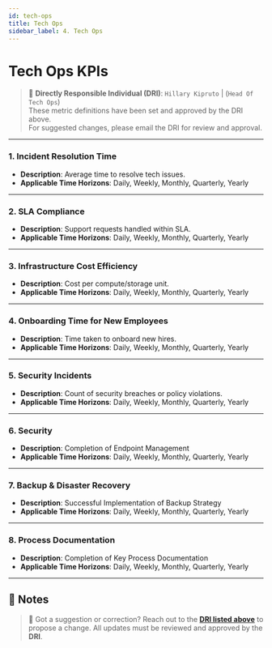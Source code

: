 ```yaml
---
id: tech-ops
title: Tech Ops
sidebar_label: 4. Tech Ops
---
```


# Tech Ops KPIs

> 📌 <span id="dri">**Directly Responsible Individual (DRI)**: `Hillary Kipruto` | (`Head Of Tech Ops`)</span>  
> These metric definitions have been set and approved by the DRI above.  
> For suggested changes, please email the DRI for review and approval.

---

### 1. Incident Resolution Time

- **Description**: Average time to resolve tech issues.
- **Applicable Time Horizons**: Daily, Weekly, Monthly, Quarterly, Yearly

---

### 2. SLA Compliance

- **Description**: Support requests handled within SLA.
- **Applicable Time Horizons**: Daily, Weekly, Monthly, Quarterly, Yearly

---

### 3. Infrastructure Cost Efficiency

- **Description**: Cost per compute/storage unit.
- **Applicable Time Horizons**: Daily, Weekly, Monthly, Quarterly, Yearly

---

### 4. Onboarding Time for New Employees

- **Description**: Time taken to onboard new hires.
- **Applicable Time Horizons**: Daily, Weekly, Monthly, Quarterly, Yearly

---

### 5. Security Incidents

- **Description**: Count of security breaches or policy violations.
- **Applicable Time Horizons**: Daily, Weekly, Monthly, Quarterly, Yearly

---

### 6. Security

- **Description**: Completion of Endpoint Management
- **Applicable Time Horizons**: Daily, Weekly, Monthly, Quarterly, Yearly

---

### 7. Backup & Disaster Recovery

- **Description**: Successful Implementation of Backup Strategy
- **Applicable Time Horizons**: Daily, Weekly, Monthly, Quarterly, Yearly

---

### 8. Process Documentation

- **Description**: Completion of Key Process Documentation
- **Applicable Time Horizons**: Daily, Weekly, Monthly, Quarterly, Yearly

---

## 📝 Notes

> 🔄 Got a suggestion or correction? Reach out to the [**DRI listed above**](#dri) to propose a change. All updates must be reviewed and approved by the **DRI**.
